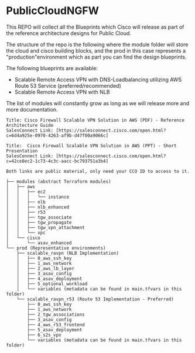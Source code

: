 # PublicCloudNGFW

This REPO will collect all the Blueprints which Cisco will release as part of the reference architecture designs for Public Cloud.

The structure of the repo is the following where the module folder will store the cloud and cisco building blocks, and the prod in this case represents a "production"environment which as part you can find the design blueprints.

The following blueprints are available:
- Scalable Remote Access VPN with DNS-Loadbalancing utilizing AWS Route 53 Service (preferred/recommended)
- Scalable Remote Access VPN with NLB

The list of modules will constantly grow as long as we will release more and more documentation.

```
Title: Cisco Firewall Scalable VPN Solution in AWS (PDF) - Reference Architecture Guide
SalesConnect Link: [https://salesconnect.cisco.com/open.html?c=6d4a925e-0970-4263-af9b-d47f00a9066c]
 
Title:  Cisco Firewall Scalable VPN Solution in AWS (PPT) - Short Presentation
SalesConnect Link: [https://salesconnect.cisco.com/open.html?c=42ce8ec2-1c73-4c3c-aacc-bc793751a3b4]

Both links are public material, only need your CCO ID to access to it.
```

```
├── modules (abstract Terraform modules)
│   ├── aws
│   │   ├── ec2
│   │   │   └── instance
│   │   ├── nlb
│   │   ├── nlb_enhanced
│   │   ├── r53
│   │   ├── tgw_associate
│   │   ├── tgw_propagate
│   │   ├── tgw_vpn_attachment
│   │   └── vpc
│   └── cisco
│       └── asav_enhanced
└── prod (Representative environments)
    ├── scalable_ravpn (NLB Implementation)
    │   ├── 0_aws_ssh_key
    │   ├── 1_aws_network
    │   ├── 2_aws_lb_layer
    │   ├── 3_asav_config
    │   ├── 4_asav_deployment
    │   ├── 5_optional_workload
    │   └── variables (metadata can be found in main.tfvars in this folder)
    └── scalable_ravpn_r53 (Route 53 Implementation - Preferred)
        ├── 0_aws_ssh_key
        ├── 1_aws_network
        ├── 2_tgw_associations
        ├── 3_asav_config
        ├── 4_aws_r53_frontend
        ├── 5_asav_deployment
        ├── 6_s2s_vpn
        └── variables (metadata can be found in main.tfvars in this folder)
```



